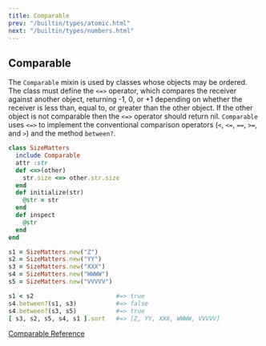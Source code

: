 ```yaml
---
title: Comparable
prev: "/builtin/types/atomic.html"
next: "/builtin/types/numbers.html"
---
```


## Comparable[](#comparable)

The `Comparable` mixin is used by classes whose objects may be ordered.
The class must define the `<=>` operator, which compares the receiver
against another object, returning -1, 0, or +1 depending on whether the
receiver is less than, equal to, or greater than the other object. If
the other object is not comparable then the `<=>` operator should return
nil. `Comparable` uses `<=>` to implement the conventional comparison
operators (`<`, `<=`, `==`, `>=`, and `>`) and the method `between?`.


```ruby
class SizeMatters
  include Comparable
  attr :str
  def <=>(other)
    str.size <=> other.str.size
  end
  def initialize(str)
    @str = str
  end
  def inspect
    @str
  end
end

s1 = SizeMatters.new("Z")
s2 = SizeMatters.new("YY")
s3 = SizeMatters.new("XXX")
s4 = SizeMatters.new("WWWW")
s5 = SizeMatters.new("VVVVV")

s1 < s2                       #=> true
s4.between?(s1, s3)           #=> false
s4.between?(s3, s5)           #=> true
[ s3, s2, s5, s4, s1 ].sort   #=> [Z, YY, XXX, WWWW, VVVVV]
```

<a href='https://ruby-doc.org/core-2.5.0/Comparable.html'
class='ruby-doc remote' target='_blank'>Comparable Reference</a>

